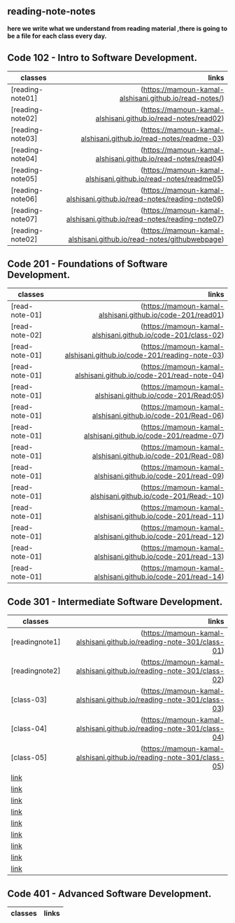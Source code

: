  ## reading-note-notes

**here we write what we understand from reading material ,there is going to be a file for each class every day.**

## Code 102 - Intro to Software Development.

| classes                       |  links|
|------------------------|--------------------------------------------------------:|
|[reading-note01] | (https://mamoun-kamal-alshisani.github.io/read-notes/)|
|[reading-note02] | (https://mamoun-kamal-alshisani.github.io/read-notes/read02)|
|[reading-note03] | (https://mamoun-kamal-alshisani.github.io/read-notes/readme-03)|
|[reading-note04] | (https://mamoun-kamal-alshisani.github.io/read-notes/read04)|
|[reading-note05] | (https://mamoun-kamal-alshisani.github.io/read-notes/readme05)|
|[reading-note06] | (https://mamoun-kamal-alshisani.github.io/read-notes/reading-note06)|
|[reading-note07] | (https://mamoun-kamal-alshisani.github.io/read-notes/reading-note07)|
|[reading-note02] | (https://mamoun-kamal-alshisani.github.io/read-notes/githubwebpage)|

## Code 201 - Foundations of Software Development.

| classes                       |  links|
|------------------------|--------------------------------------------------------:|
|[read-note-01] | (https://mamoun-kamal-alshisani.github.io/code-201/read01)       |
|[read-note-02] | (https://mamoun-kamal-alshisani.github.io/code-201/class-02)     | 
|[read-note-01] | (https://mamoun-kamal-alshisani.github.io/code-201/reading-note-03)|
|[read-note-01] | (https://mamoun-kamal-alshisani.github.io/code-201/read-note-04)|
|[read-note-01] | (https://mamoun-kamal-alshisani.github.io/code-201/Read:05)|
|[read-note-01] | (https://mamoun-kamal-alshisani.github.io/code-201/Read-06)|
|[read-note-01] | (https://mamoun-kamal-alshisani.github.io/code-201/readme-07)|
|[read-note-01] | (https://mamoun-kamal-alshisani.github.io/code-201/Read-08)|
|[read-note-01] | (https://mamoun-kamal-alshisani.github.io/code-201/read-09)|
|[read-note-01] | (https://mamoun-kamal-alshisani.github.io/code-201/Read:-10)|
|[read-note-01] | (https://mamoun-kamal-alshisani.github.io/code-201/read-11)|
|[read-note-01] | (https://mamoun-kamal-alshisani.github.io/code-201/read-12)|
|[read-note-01] | (https://mamoun-kamal-alshisani.github.io/code-201/read-13)|
|[read-note-01] | (https://mamoun-kamal-alshisani.github.io/code-201/read-14)|

## Code 301 - Intermediate Software Development.

| classes                       |  links|
|------------------------|--------------------------------------------------------:|
|[readingnote1]|(https://mamoun-kamal-alshisani.github.io/reading-note-301/class-01)|
|[readingnote2]|(https://mamoun-kamal-alshisani.github.io/reading-note-301/class-02)|
|[class-03]|(https://mamoun-kamal-alshisani.github.io/reading-note-301/class-03)|
|[class-04]|(https://mamoun-kamal-alshisani.github.io/reading-note-301/class-04)|
|[class-05]|(https://mamoun-kamal-alshisani.github.io/reading-note-301/class-05)|
|[link]()|
|[link]()|
|[link]()|
|[link]()|
|[link]()|
|[link]()|
|[link]()|
|[link]()|
|[link]()|

## Code 401 - Advanced Software Development.

| classes                       |  links|
|------------------------|--------------------------------------------------------:|
